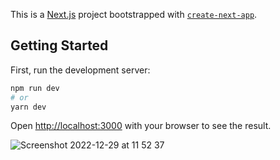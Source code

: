 This is a [Next.js](https://nextjs.org/) project bootstrapped with [`create-next-app`](https://github.com/vercel/next.js/tree/canary/packages/create-next-app).

## Getting Started

First, run the development server:

```bash
npm run dev
# or
yarn dev
```

Open [http://localhost:3000](http://localhost:3000) with your browser to see the result.

![Screenshot 2022-12-29 at 11 52 37](https://user-images.githubusercontent.com/89834824/209941174-357a0755-6902-43a4-86ae-bc6265d64ce9.png)
